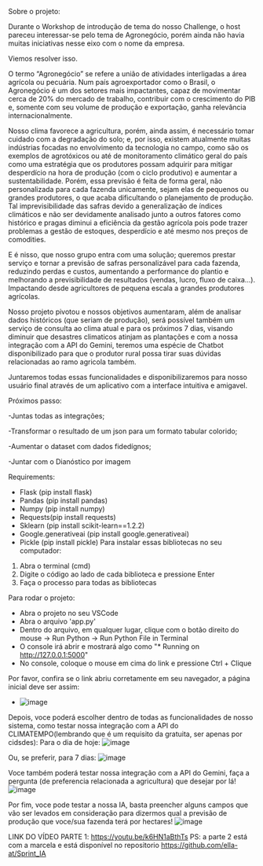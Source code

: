 Sobre o projeto: 

Durante o Workshop de introdução de tema do nosso Challenge, o host pareceu interessar-se 
pelo tema de Agronegócio, porém ainda não havia muitas iniciativas nesse eixo com o nome da empresa. 

Viemos resolver isso. 

O termo “Agronegócio” se refere a união de atividades interligadas a área agrícola ou pecuária. 
Num país agroexportador como o Brasil, o Agronegócio é um dos setores mais impactantes, capaz de 
movimentar cerca de 20% do mercado de trabalho, contribuir com o crescimento do PIB e, somente com 
seu volume de produção e exportação, ganha relevância internacionalmente.

Nosso clima favorece a agricultura, porém, ainda assim, é necessário tomar cuidado com a 
degradação do solo; e, por isso, existem atualmente muitas indústrias focadas no envolvimento da 
tecnologia no campo, como são os exemplos de agrotóxicos ou até de monitoramento climático geral do 
país como uma estratégia que os produtores possam adquirir para mitigar desperdício na hora de 
produção (com o ciclo produtivo) e aumentar a sustentabilidade. Porém, essa previsão é feita de forma 
geral, não personalizada para cada fazenda unicamente, sejam elas de pequenos ou grandes produtores, 
o que acaba dificultando o planejamento de produção. Tal imprevisibilidade das safras devido a 
generalização de índices climáticos e não ser devidamente analisado junto a outros fatores como histórico 
e pragas diminui a eficiência da gestão agrícola pois pode trazer problemas a gestão de estoques,
desperdício e até mesmo nos preços de comodities.

E é nisso, que nosso grupo entra com uma solução; queremos prestar serviço e tornar a previsão 
de safras personalizável para cada fazenda, reduzindo perdas e custos, aumentando a performance do 
plantio e melhorando a previsibilidade de resultados (vendas, lucro, fluxo de caixa...). Impactando desde 
agricultores de pequena escala a grandes produtores agrícolas.

Nosso projeto pivotou e nossos objetivos aumentaram, além de analisar dados históricos (que seriam de produção), será possível também um serviço de consulta ao clima
atual e para os próximos 7 dias, visando diminuir que desastres climaticos atinjam as plantações e com a nossa integração com a API do Gemini, teremos uma espécie de Chatbot
disponibilizado para que o produtor rural possa tirar suas dúvidas relacionadas ao ramo agricola também.

Juntaremos todas essas funcionalidades e disponibilizaremos para nosso usuário final através de um aplicativo com a interface intuitiva e amigavel.

Próximos passo:

-Juntas todas as integrações;

-Transformar o resultado de um json para um formato tabular colorido;

-Aumentar o dataset com dados fidedígnos;

-Juntar com o Dianóstico por imagem 


Requirements:
- Flask (pip install flask)
- Pandas (pip install pandas)
- Numpy (pip install numpy)
- Requests(pip install requests)
- Sklearn (pip install scikit-learn==1.2.2)
- Google.generativeai (pip install google.generativeai)
- Pickle (pip install pickle)
Para instalar essas bibliotecas no seu computador:
1. Abra o terminal (cmd)
2. Digite o código ao lado de cada biblioteca e pressione Enter
3. Faça o processo para todas as bibliotecas

Para rodar o projeto:
- Abra o projeto no seu VSCode
- Abra o arquivo 'app.py'
- Dentro do arquivo, em qualquer lugar, clique com o botão direito do mouse -> Run Python -> Run Python File in Terminal
- O console irá abrir e mostrará algo como "* Running on http://127.0.0.1:5000"
- No console, coloque o mouse em cima do link e pressione Ctrl + Clique


Por favor, confira se o link abriu corretamente em seu navegador, a página inicial deve ser assim: 
- ![image](https://github.com/user-attachments/assets/4464afa3-63fd-4cc4-ba02-c4e9d256a9d2)

Depois, voce poderá escolher dentro de todas as funcionalidades de nosso sistema, como testar nossa integração com a API do CLIMATEMPO(lembrando que é um requisito da gratuita, ser apenas por cidsdes):
Para o dia de hoje:
![image](https://github.com/user-attachments/assets/086b0104-9b6b-43a8-8385-e9d0f7df586b)

Ou, se preferir, para 7 dias: 
![image](https://github.com/user-attachments/assets/3a47d12e-c5c3-492e-8f67-8c721a7c5c18)

Voce também poderá testar nossa integração com a API do Gemini, faça a pergunta (de preferencia relacionada a agricultura) que desejar por lá! 
![image](https://github.com/user-attachments/assets/bb210550-256e-4b49-9563-1ecf27a2b80e)

Por fim, voce pode testar a nossa IA, basta preencher alguns campos que vão ser levados em consideração para dizermos qual a previsão de produção que voce/sua fazenda terá por hectares! 
![image](https://github.com/user-attachments/assets/9521d808-e1df-4932-a69d-6b94d72b0caa)



LINK DO VÍDEO PARTE 1: https://youtu.be/k6HN1aBthTs
PS: a parte 2 está com a marcela e está disponível no repositorio https://github.com/ella-at/Sprint_IA
